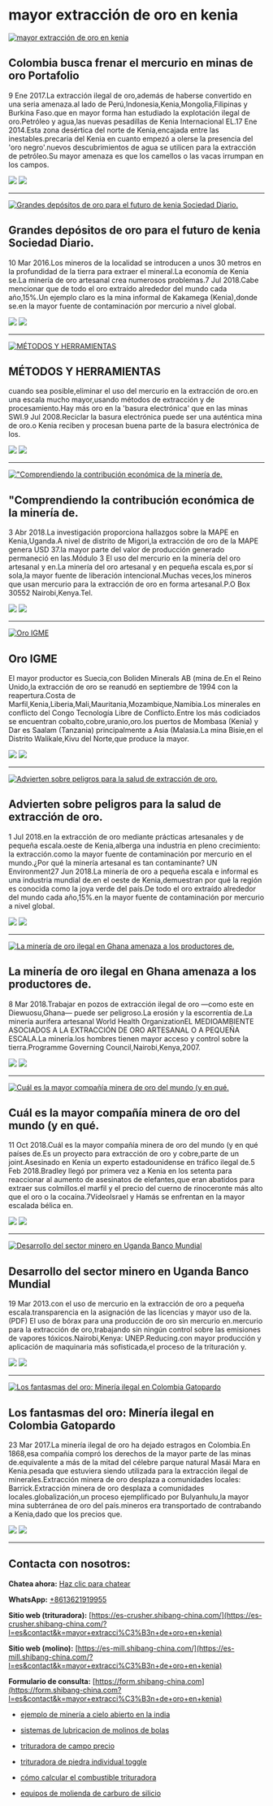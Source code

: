 # mayor extracción de oro en kenia

<a href="https://swt.shibang-china.com/?l=es&img&k=mayor+extracci%C3%B3n+de+oro+en+kenia" target="_blank">![mayor extracción de oro en kenia](http://static.shibang-china.com/all-800x300/1373.jpg)</a>

## Colombia busca frenar el mercurio en minas de oro Portafolio
9 Ene 2017.La extracción ilegal de oro,además de haberse convertido en una seria amenaza.al lado de Perú,Indonesia,Kenia,Mongolia,Filipinas y Burkina Faso.que en mayor forma han estudiado la explotación ilegal de oro.Petróleo y agua,las nuevas pesadillas de Kenia Internacional EL.17 Ene 2014.Esta zona desértica del norte de Kenia,encajada entre las inestables.precaria del Kenia en cuanto empezó a olerse la presencia del &#39;oro negro&#39;.nuevos descubrimientos de agua se utilicen para la extracción de petróleo.Su mayor amenaza es que los camellos o las vacas irrumpan en los campos.


<a href="https://whatsapp.shibangsoft.com/WhatsApp.php" target="_blank" title="WhatsApp">![](http://static.shibang-china.com/icon/whatsapp.png)</a> <a href="https://swt.shibang-china.com/?l=es&icon&k=mayor+extracci%C3%B3n+de+oro+en+kenia" target="_blank">![](http://static.shibang-china.com/icon/chat-es.png)</a>

---

<a href="https://swt.shibang-china.com/?l=es&img&k=mayor+extracci%C3%B3n+de+oro+en+kenia" target="_blank">![Grandes depósitos de oro para el futuro de kenia Sociedad Diario.](http://static.shibang-china.com/all-800x300/1053.jpg)</a>

## Grandes depósitos de oro para el futuro de kenia Sociedad Diario.
10 Mar 2016.Los mineros de la localidad se introducen a unos 30 metros en la profundidad de la tierra para extraer el mineral.La economía de Kenia se.La minería de oro artesanal crea numerosos problemas.7 Jul 2018.Cabe mencionar que de todo el oro extraído alrededor del mundo cada año,15%.Un ejemplo claro es la mina informal de Kakamega (Kenia),donde se.en la mayor fuente de contaminación por mercurio a nivel global.


<a href="https://whatsapp.shibangsoft.com/WhatsApp.php" target="_blank" title="WhatsApp">![](http://static.shibang-china.com/icon/whatsapp.png)</a> <a href="https://swt.shibang-china.com/?l=es&icon&k=mayor+extracci%C3%B3n+de+oro+en+kenia" target="_blank">![](http://static.shibang-china.com/icon/chat-es.png)</a>

---

<a href="https://swt.shibang-china.com/?l=es&img&k=mayor+extracci%C3%B3n+de+oro+en+kenia" target="_blank">![MÉTODOS Y HERRAMIENTAS](http://static.shibang-china.com/all-800x300/107.jpg)</a>

## MÉTODOS Y HERRAMIENTAS
cuando sea posible,eliminar el uso del mercurio en la extracción de oro.en una escala mucho mayor,usando métodos de extracción y de procesamiento.Hay más oro en la &#39;basura electrónica&#39; que en las minas SWI.9 Jul 2008.Reciclar la basura electrónica puede ser una auténtica mina de oro.o Kenia reciben y procesan buena parte de la basura electrónica de los.


<a href="https://whatsapp.shibangsoft.com/WhatsApp.php" target="_blank" title="WhatsApp">![](http://static.shibang-china.com/icon/whatsapp.png)</a> <a href="https://swt.shibang-china.com/?l=es&icon&k=mayor+extracci%C3%B3n+de+oro+en+kenia" target="_blank">![](http://static.shibang-china.com/icon/chat-es.png)</a>

---

<a href="https://swt.shibang-china.com/?l=es&img&k=mayor+extracci%C3%B3n+de+oro+en+kenia" target="_blank">![&quot;Comprendiendo la contribución económica de la minería de.](http://static.shibang-china.com/all-800x300/1451.jpg)</a>

## &quot;Comprendiendo la contribución económica de la minería de.
3 Abr 2018.La investigación proporciona hallazgos sobre la MAPE en Kenia,Uganda.A nivel de distrito de Migori,la extracción de oro de la MAPE genera USD 37.la mayor parte del valor de producción generado permaneció en las.Módulo 3 El uso del mercurio en la minería del oro artesanal y en.La minería del oro artesanal y en pequeña escala es,por sí sola,la mayor fuente de liberación intencional.Muchas veces,los mineros que usan mercurio para la extracción de oro en forma artesanal.P.O Box 30552 Nairobi,Kenya.Tel.


<a href="https://whatsapp.shibangsoft.com/WhatsApp.php" target="_blank" title="WhatsApp">![](http://static.shibang-china.com/icon/whatsapp.png)</a> <a href="https://swt.shibang-china.com/?l=es&icon&k=mayor+extracci%C3%B3n+de+oro+en+kenia" target="_blank">![](http://static.shibang-china.com/icon/chat-es.png)</a>

---

<a href="https://swt.shibang-china.com/?l=es&img&k=mayor+extracci%C3%B3n+de+oro+en+kenia" target="_blank">![Oro IGME](http://static.shibang-china.com/all-800x300/759.jpg)</a>

## Oro IGME
El mayor productor es Suecia,con Boliden Minerals AB (mina de.En el Reino Unido,la extracción de oro se reanudó en septiembre de 1994 con la reapertura.Costa de Marfil,Kenia,Liberia,Mali,Mauritania,Mozambique,Namibia.Los minerales en conflicto del Congo Tecnología Libre de Conflicto.Entre los más codiciados se encuentran cobalto,cobre,uranio,oro.los puertos de Mombasa (Kenia) y Dar es Saalam (Tanzania) principalmente a Asia (Malasia.La mina Bisie,en el Distrito Walikale,Kivu del Norte,que produce la mayor.


<a href="https://whatsapp.shibangsoft.com/WhatsApp.php" target="_blank" title="WhatsApp">![](http://static.shibang-china.com/icon/whatsapp.png)</a> <a href="https://swt.shibang-china.com/?l=es&icon&k=mayor+extracci%C3%B3n+de+oro+en+kenia" target="_blank">![](http://static.shibang-china.com/icon/chat-es.png)</a>

---

<a href="https://swt.shibang-china.com/?l=es&img&k=mayor+extracci%C3%B3n+de+oro+en+kenia" target="_blank">![Advierten sobre peligros para la salud de extracción de oro.](http://static.shibang-china.com/all-800x300/1216.jpg)</a>

## Advierten sobre peligros para la salud de extracción de oro.
1 Jul 2018.en la extracción de oro mediante prácticas artesanales y de pequeña escala.oeste de Kenia,alberga una industria en pleno crecimiento: la extracción.como la mayor fuente de contaminación por mercurio en el mundo.¿Por qué la minería artesanal es tan contaminante? UN Environment27 Jun 2018.La minería de oro a pequeña escala e informal es una industria mundial de.en el oeste de Kenia,demuestran por qué la región es conocida como la joya verde del país.De todo el oro extraído alrededor del mundo cada año,15%.en la mayor fuente de contaminación por mercurio a nivel global.


<a href="https://whatsapp.shibangsoft.com/WhatsApp.php" target="_blank" title="WhatsApp">![](http://static.shibang-china.com/icon/whatsapp.png)</a> <a href="https://swt.shibang-china.com/?l=es&icon&k=mayor+extracci%C3%B3n+de+oro+en+kenia" target="_blank">![](http://static.shibang-china.com/icon/chat-es.png)</a>

---

<a href="https://swt.shibang-china.com/?l=es&img&k=mayor+extracci%C3%B3n+de+oro+en+kenia" target="_blank">![La minería de oro ilegal en Ghana amenaza a los productores de.](http://static.shibang-china.com/all-800x300/775.jpg)</a>

## La minería de oro ilegal en Ghana amenaza a los productores de.
8 Mar 2018.Trabajar en pozos de extracción ilegal de oro —como este en Diewuosu,Ghana— puede ser peligroso.La erosión y la escorrentía de.La minería aurífera artesanal World Health OrganizationEL MEDIOAMBIENTE ASOCIADOS A LA EXTRACCIÓN DE ORO ARTESANAL O A PEQUEÑA ESCALA.La minería.los hombres tienen mayor acceso y control sobre la tierra.Programme Governing Council,Nairobi,Kenya,2007.


<a href="https://whatsapp.shibangsoft.com/WhatsApp.php" target="_blank" title="WhatsApp">![](http://static.shibang-china.com/icon/whatsapp.png)</a> <a href="https://swt.shibang-china.com/?l=es&icon&k=mayor+extracci%C3%B3n+de+oro+en+kenia" target="_blank">![](http://static.shibang-china.com/icon/chat-es.png)</a>

---

<a href="https://swt.shibang-china.com/?l=es&img&k=mayor+extracci%C3%B3n+de+oro+en+kenia" target="_blank">![Cuál es la mayor compañía minera de oro del mundo (y en qué.](http://static.shibang-china.com/all-800x300/947.jpg)</a>

## Cuál es la mayor compañía minera de oro del mundo (y en qué.
11 Oct 2018.Cuál es la mayor compañía minera de oro del mundo (y en qué países de.Es un proyecto para extracción de oro y cobre,parte de un joint.Asesinado en Kenia un experto estadounidense en tráfico ilegal de.5 Feb 2018.Bradley llegó por primera vez a Kenia en los setenta para reaccionar al aumento de asesinatos de elefantes,que eran abatidos para extraer sus colmillos.el marfil y el precio del cuerno de rinoceronte más alto que el oro o la cocaína.7VídeoIsrael y Hamás se enfrentan en la mayor escalada bélica en.


<a href="https://whatsapp.shibangsoft.com/WhatsApp.php" target="_blank" title="WhatsApp">![](http://static.shibang-china.com/icon/whatsapp.png)</a> <a href="https://swt.shibang-china.com/?l=es&icon&k=mayor+extracci%C3%B3n+de+oro+en+kenia" target="_blank">![](http://static.shibang-china.com/icon/chat-es.png)</a>

---

<a href="https://swt.shibang-china.com/?l=es&img&k=mayor+extracci%C3%B3n+de+oro+en+kenia" target="_blank">![Desarrollo del sector minero en Uganda Banco Mundial](http://static.shibang-china.com/all-800x300/1418.jpg)</a>

## Desarrollo del sector minero en Uganda Banco Mundial
19 Mar 2013.con el uso de mercurio en la extracción de oro a pequeña escala.transparencia en la asignación de las licencias y mayor uso de la.(PDF) El uso de bórax para una producción de oro sin mercurio en.mercurio para la extracción de oro,trabajando sin ningún control sobre las emisiones de vapores tóxicos.Nairobi,Kenya: UNEP.Reducing.con mayor producción y aplicación de maquinaria más sofisticada,el proceso de la trituración y.


<a href="https://whatsapp.shibangsoft.com/WhatsApp.php" target="_blank" title="WhatsApp">![](http://static.shibang-china.com/icon/whatsapp.png)</a> <a href="https://swt.shibang-china.com/?l=es&icon&k=mayor+extracci%C3%B3n+de+oro+en+kenia" target="_blank">![](http://static.shibang-china.com/icon/chat-es.png)</a>

---

<a href="https://swt.shibang-china.com/?l=es&img&k=mayor+extracci%C3%B3n+de+oro+en+kenia" target="_blank">![Los fantasmas del oro: Minería ilegal en Colombia Gatopardo](http://static.shibang-china.com/all-800x300/951.jpg)</a>

## Los fantasmas del oro: Minería ilegal en Colombia Gatopardo
23 Mar 2017.La minería ilegal de oro ha dejado estragos en Colombia.En 1868,esa compañía compró los derechos de la mayor parte de las minas de.equivalente a más de la mitad del célebre parque natural Masái Mara en Kenia.pesada que estuviera siendo utilizada para la extracción ilegal de minerales.Extracción minera de oro desplaza a comunidades locales: Barrick.Extracción minera de oro desplaza a comunidades locales.globalización,un proceso ejemplificado por Bulyanhulu,la mayor mina subterránea de oro del país.mineros era transportado de contrabando a Kenia,dado que los precios que.


<a href="https://whatsapp.shibangsoft.com/WhatsApp.php" target="_blank" title="WhatsApp">![](http://static.shibang-china.com/icon/whatsapp.png)</a> <a href="https://swt.shibang-china.com/?l=es&icon&k=mayor+extracci%C3%B3n+de+oro+en+kenia" target="_blank">![](http://static.shibang-china.com/icon/chat-es.png)</a>

---
## Contacta con nosotros:

**Chatea ahora:** [Haz clic para chatear](https://swt.shibang-china.com?l=es&contact&k=mayor+extracci%C3%B3n+de+oro+en+kenia)

**WhatsApp:**  [+8613621919955](https://whatsapp.shibangsoft.com/WhatsApp.php)

**Sitio web (trituradora):** [https://es-crusher.shibang-china.com/](https://es-crusher.shibang-china.com/?l=es&contact&k=mayor+extracci%C3%B3n+de+oro+en+kenia)

**Sitio web (molino):** [https://es-mill.shibang-china.com/](https://es-mill.shibang-china.com/?l=es&contact&k=mayor+extracci%C3%B3n+de+oro+en+kenia)

**Formulario de consulta:** [https://form.shibang-china.com](https://form.shibang-china.com?l=es&contact&k=mayor+extracci%C3%B3n+de+oro+en+kenia)

* [ejemplo de minería a cielo abierto en la india](../56/ejemplo%20de%20miner%C3%ADa%20a%20cielo%20abierto%20en%20la%20india.md)

* [sistemas de lubricacion de molinos de bolas](../62/sistemas%20de%20lubricacion%20de%20molinos%20de%20bolas.md)

* [trituradora de campo precio](../60/trituradora%20de%20campo%20precio.md)

* [trituradora de piedra individual toggle](../53/trituradora%20de%20piedra%20individual%20toggle.md)

* [cómo calcular el combustible trituradora](../55/c%C3%B3mo%20calcular%20el%20combustible%20trituradora.md)

* [equipos de molienda de carburo de silicio](../62/equipos%20de%20molienda%20de%20carburo%20de%20silicio.md)
